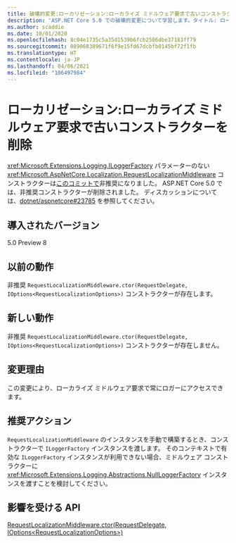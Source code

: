 ```yaml
---
title: 破壊的変更:ローカリゼーション:ローカライズ ミドルウェア要求で古いコンストラクターを削除
description: 'ASP.NET Core 5.0 での破壊的変更について学習します。タイトル: ローカリゼーション:ローカライズ ミドルウェア要求で古いコンストラクターを削除'
ms.author: scaddie
ms.date: 10/01/2020
ms.openlocfilehash: 8c04e1735c5a35d1539b6fcb2506dbe37183ff79
ms.sourcegitcommit: 089068389671f6f9e15fd67dcbfb0145bf72f1fb
ms.translationtype: HT
ms.contentlocale: ja-JP
ms.lasthandoff: 04/06/2021
ms.locfileid: "106497984"
---
```

# <a name="localization-obsolete-constructor-removed-in-request-localization-middleware"></a>ローカリゼーション:ローカライズ ミドルウェア要求で古いコンストラクターを削除

<xref:Microsoft.Extensions.Logging.ILoggerFactory> パラメーターのない <xref:Microsoft.AspNetCore.Localization.RequestLocalizationMiddleware> コンストラクターは[このコミットで](https://github.com/dotnet/aspnetcore/commit/ba8c6ccf6fd3eeb7fc42a159d362b15eae4fb3a0)非推奨になりました。 ASP.NET Core 5.0 では、非推奨コンストラクターが削除されました。 ディスカッションについては、[dotnet/aspnetcore#23785](https://github.com/dotnet/aspnetcore/issues/23785) を参照してください。

## <a name="version-introduced"></a>導入されたバージョン

5.0 Preview 8

## <a name="old-behavior"></a>以前の動作

非推奨 `RequestLocalizationMiddleware.ctor(RequestDelegate, IOptions<RequestLocalizationOptions>)` コンストラクターが存在します。

## <a name="new-behavior"></a>新しい動作

非推奨 `RequestLocalizationMiddleware.ctor(RequestDelegate, IOptions<RequestLocalizationOptions>)` コンストラクターが存在しません。

## <a name="reason-for-change"></a>変更理由

この変更により、ローカライズ ミドルウェア要求で常にロガーにアクセスできます。

## <a name="recommended-action"></a>推奨アクション

`RequestLocalizationMiddleware` のインスタンスを手動で構築するとき、コンストラクターで `ILoggerFactory` インスタンスを渡します。 そのコンテキストで有効な `ILoggerFactory` インスタンスが利用できない場合、ミドルウェア コンストラクターに <xref:Microsoft.Extensions.Logging.Abstractions.NullLoggerFactory> インスタンスを渡すことを検討してください。

## <a name="affected-apis"></a>影響を受ける API

[RequestLocalizationMiddleware.ctor(RequestDelegate, IOptions\<RequestLocalizationOptions>)](/dotnet/api/microsoft.aspnetcore.localization.requestlocalizationmiddleware.-ctor?view=aspnetcore-3.1#Microsoft_AspNetCore_Localization_RequestLocalizationMiddleware__ctor_Microsoft_AspNetCore_Http_RequestDelegate_Microsoft_Extensions_Options_IOptions_Microsoft_AspNetCore_Builder_RequestLocalizationOptions__)

<!--

### Category

ASP.NET Core

### Affected APIs

`M:Microsoft.AspNetCore.Localization.RequestLocalizationMiddleware.#ctor(Microsoft.AspNetCore.Http.RequestDelegate,Microsoft.Extensions.Options.IOptions{Microsoft.AspNetCore.Builder.RequestLocalizationOptions})`

-->
